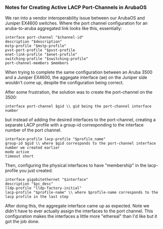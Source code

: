 ### Notes for Creating Active LACP Port-Channels in ArubaOS

We ran into a vendor interoperability issue between our ArubaOS and Juniper EX4600 switches. Where the port channel configuration for an aruba-to-aruba aggregated link looks like this, essentially:

`interface port-channel "$channel-id"`\
   `description "$description"`\
   `mstp-profile "$mstp-profile"`  \
   `pvst-port-profile "$pvst-profile`  \
   `enet-link-profile "$enet-profile"`  \
   `switching-profile "$switching-profile"`  \
   `port-channel-members $members`
   
When trying to complete the same configuration between an Aruba 3500 and a Juniper EX4600, the aggegate interface (ae) on the Juniper side wouldn't come up, despite the configuration being correct.

After some frustration, the solution was to create the port-channel on the 3500:

`interface port-channel $gid \\ gid being the port-channel interface number`

but instead of adding the desired interfaces to the port-channel, creating a separate LACP profile with a group-id corresponding to the interface number of the port channel.

`interface-profile lacp-profile "$profile_name"`\
   `group-id $gid \\ where $gid corresponds to the port-channel interface number we created earlier`\
   `mode active`\
   `timeout short`

Then, configuring the physical interfaces to have "membership" in the lacp-profile you just created.

`interface gigabitethernet "$interface"`\
   `description "$pc_desc"`\
   `lldp-profile "lldp-factory-initial"`\
   `lacp-profile "$profile-name" \\ where $profile-name corresponds to the lacp profile in the last step`
   
After doing this, the aggregate interface came up as expected. Note we didn't have to ever actually assign the interfaces to the port channel. This configuration makes the interfaces a little more "ethereal" than I'd like but it got the job done.
